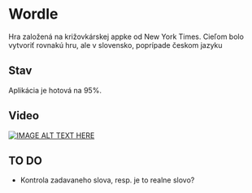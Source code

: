 # Wordle

Hra založená na križovkárskej appke od New York Times. Cieľom bolo vytvoriť rovnakú hru, ale v slovensko, poprípade českom jazyku

## Stav

Aplikácia je hotová na 95%. 

## Video

[![IMAGE ALT TEXT HERE](https://img.youtube.com/vi/OG2bquVSXi8&ab_channel=Bujak/0.jpg)](https://www.youtube.com/watch?v=OG2bquVSXi8&ab_channel=Bujak)

## TO DO
- Kontrola zadavaneho slova, resp. je to realne slovo?
